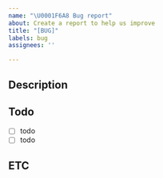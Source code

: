 ```yaml
---
name: "\U0001F6A8 Bug report"
about: Create a report to help us improve
title: "[BUG]"
labels: bug
assignees: ''

---
```


## Description

## Todo
- [ ] todo
- [ ] todo

## ETC
